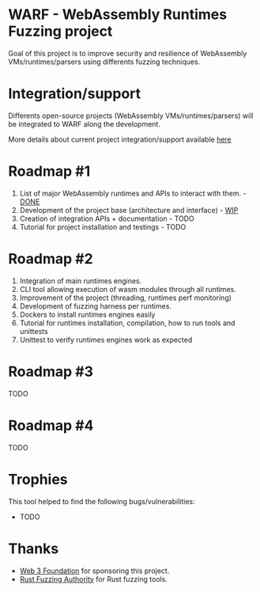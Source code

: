 # WARF - WebAssembly Runtimes Fuzzing project

Goal of this project is to improve security and resilience of WebAssembly VMs/runtimes/parsers using differents fuzzing techniques.

# Integration/support

Differents open-source projects (WebAssembly VMs/runtimes/parsers) will be integrated to WARF along the development. 


More details about current project integration/support available [here](INTEGRATION.md)

# Roadmap #1

1. List of major WebAssembly runtimes and APIs to interact with them. - [DONE](INTEGRATION.md)
2. Development of the project base (architecture and interface) - [WIP](warf/)
3. Creation of integration APIs + documentation - TODO
4. Tutorial for project installation and testings - TODO

# Roadmap #2

1.	Integration of main runtimes engines.
2.	CLI tool allowing execution of wasm modules through all runtimes.
3.	Improvement of the project (threading, runtimes perf monitoring)
4.	Development of fuzzing harness per runtimes.
5.	Dockers to install runtimes engines easily
6.	Tutorial for runtimes installation, compilation, how to run tools and unittests
7.	Unittest to verify runtimes engines work as expected

# Roadmap #3

TODO

# Roadmap #4

TODO

# Trophies

This tool helped to find the following bugs/vulnerabilities:

- TODO


# Thanks

- [Web 3 Foundation](https://web3.foundation/) for sponsoring this project.
- [Rust Fuzzing Authority](https://github.com/rust-fuzz) for Rust fuzzing tools.
